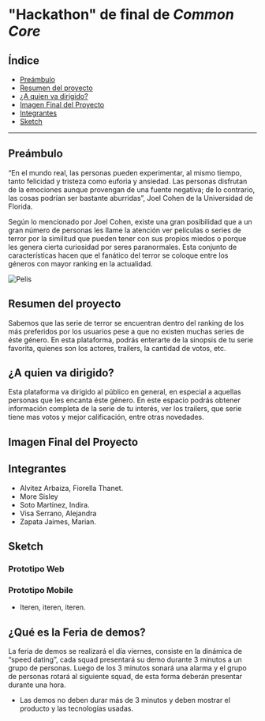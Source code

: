 # "Hackathon" de final de _Common Core_

## Índice

* [Preámbulo](#preámbulo)
* [Resumen del proyecto](#resumen-del-proyecto)
* [¿A quien va dirigido?](#a-quien-va-dirigido)
* [Imagen Final del Proyecto](#imagen-final-del-proyecto)
* [Integrantes](#integrantes)
* [Sketch](#sketch)

 ***

## Preámbulo

“En el mundo real, las personas pueden experimentar, al mismo tiempo, tanto felicidad y tristeza como euforia y ansiedad. Las personas disfrutan de la emociones aunque provengan de una fuente negativa; de lo contrario, las cosas podrían ser bastante aburridas”, Joel Cohen de la Universidad de Florida.

Según lo mencionado por Joel Cohen, existe una gran posibilidad que a un gran número de personas les llame la atención ver películas o series de terror por la similitud que pueden tener con sus propios miedos o porque les genera cierta curiosidad por seres paranormales. Esta conjunto de características hacen que el fanático del terror se coloque entre los géneros con mayor ranking  en la actualidad.

 ![Pelis](https://media.giphy.com/media/NipFetnQOuKhW/giphy.gif)

## Resumen del proyecto

Sabemos que las serie de terror se encuentran dentro del ranking de los más preferidos por los usuarios pese a que no existen muchas series de éste género. En esta plataforma, podrás enterarte de la sinopsis de tu serie favorita, quienes son los actores, trailers, la cantidad de votos, etc.

## ¿A quien va dirigido?

Esta plataforma va dirigido al público en general, en especial a aquellas personas que les encanta éste género. En este espacio podrás obtener información completa de la serie de tu interés, ver los trailers, que serie tiene mas votos y mejor calificación, entre otras novedades. 

## Imagen Final del Proyecto



## Integrantes

* Alvitez Arbaiza, Fiorella Thanet.
* More Sisley
* Soto Martinez, Indira.
* Visa Serrano, Alejandra
* Zapata Jaimes, Marian. 


## Sketch

### Prototipo Web

### Prototipo Mobile



* Iteren, iteren, iteren.

## ¿Qué es la Feria de demos?

La feria de demos se realizará el día viernes, consiste en la dinámica de “speed dating”, 
cada squad presentará su demo durante 3 minutos a un grupo de personas. Luego de los 3 
minutos sonará una alarma y el grupo de personas rotará al siguiente squad, de esta forma 
deberán presentar durante una hora. 

* Las demos no deben durar más de 3 minutos y deben mostrar el producto y las tecnologías 
usadas.

